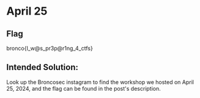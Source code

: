 # April 25

## Flag
bronco{I_w@s_pr3p@r1ng_4_ctfs}

## Intended Solution:
Look up the Broncosec instagram to find the workshop we hosted on April 25, 2024, and the flag can be found in the post's description.